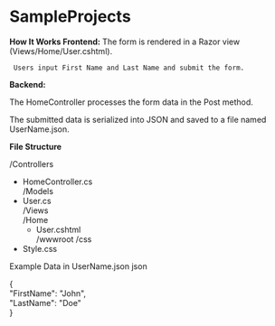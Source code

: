 # SampleProjects

**How It Works
Frontend:**
    The form is rendered in a Razor view (Views/Home/User.cshtml).
  
     Users input First Name and Last Name and submit the form.

**Backend:**

  The HomeController processes the form data in the Post method.
  
  The submitted data is serialized into JSON and saved to a file named UserName.json.

**File Structure**

/Controllers  
  - HomeController.cs  
/Models  
  - User.cs  
/Views  
  /Home  
    - User.cshtml  
/wwwroot
  /css  
  - Style.css  

Example Data in UserName.json
json

{  
  "FirstName": "John",  
  "LastName": "Doe"  
}  


